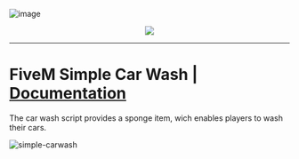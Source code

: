 ![image](https://media.discordapp.net/attachments/985134187600297986/1154892454550585374/trusted-banner.png?ex=65eb836a&is=65d90e6a&hm=083119e1f6ad3db615f6e78482ddb56b968688f334d56d56deb418d8f34e09d0&=&format=webp&quality=lossless&width=1210&height=391)
<p align="center">
    <a href="https://discord.gg/hmmM89nCdX">
        <img src="https://img.shields.io/discord/1068573047172374634?style=for-the-badge&logo=discord&labelColor=7289da&logoColor=white&color=2c2f33&label=Discord"/>
    </a>
</p>

---

# FiveM Simple Car Wash | [Documentation](https://docs.trusted-studios.eu/fivem/simple-car-wash)

The car wash script provides a sponge item, wich enables players to wash their cars.

![simple-carwash](https://github.com/Trusted-Studios/ts_esx-CarWash/assets/79488475/404cb177-b34a-460a-81a9-09f425bc0978)
